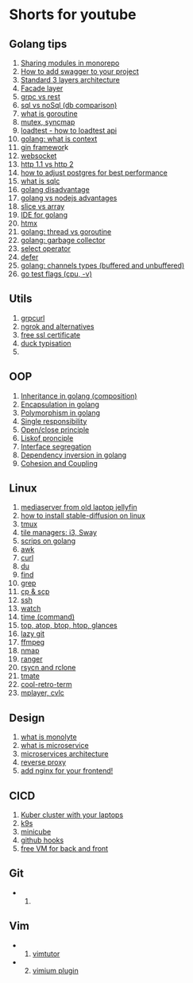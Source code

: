 # Shorts for youtube

## Golang tips
1. [Sharing modules in monorepo](https://www.youtube.com/shorts/vcXEClI3QSs)
2. [How to add swagger to your project]()
3. [Standard 3 layers architecture]()
4. [Facade layer]()
5. [grpc vs rest]()
6. [sql vs noSql (db comparison)]()
7. [what is goroutine]()
8. [mutex, syncmap]()
9. [loadtest - how to loadtest api]()
10. [golang: what is context]()
11. [gin framewor]()k
12. [websocket]()
13. [http 1.1 vs http 2]()
14. [how to adjust postgres for best performance]()
15. [what is sqlc]()
16. [golang disadvantage]()
17. [golang vs nodejs advantages]()
18. [slice vs array]()
19. [IDE for golang]()
20. [htmx]()
21. [golang: thread vs goroutine]()
22. [golang: garbage collector]()
23. [select operator]()
24. [defer]()
25. [golang: channels types (buffered and unbuffered)]()
26. [go test flags (cpu, -v)]()

## Utils
1. [grpcurl]()
2. [ngrok and alternatives]()
3. [free ssl certificate]()
4. [duck typisation]()
5. 

## OOP
1. [Inheritance in golang (composition)]()
2. [Encapsulation in golang]() 
3. [Polymorphism in golang]()
4. [Single responsibility]()
5. [Open/close principle]()
6. [Liskof pronciple]()
7. [Interface segregation]()
8. [Dependency inversion in golang]()
9. [Cohesion and Coupling]()

## Linux
1. [mediaserver from old laptop jellyfin]()
2. [how to install stable-diffusion on linux]()
3. [tmux]()
4. [tile managers: i3, Sway]()
5. [scrips on golang]()
6. [awk]()
7. [curl]()
8. [du]()
9. [find]()
10. [grep]()
11. [cp & scp]()
12. [ssh]()
13. [watch]()
14. [time (command)]()
15. [top, atop, btop, htop, glances]()  
16. [lazy git]()
17. [ffmpeg]()
18. [nmap]()
19. [ranger]()
20. [rsycn and rclone]()
21. [tmate]()
22. [cool-retro-term]()
23. [mplayer, cvlc]()

## Design
1. [what is monolyte]()
2. [what is microservice]()
3. [microservices architecture]()
4. [reverse proxy]()
5. [add nginx for your frontend!]()

## CICD
1. [Kuber cluster with your laptops]()
2. [k9s]()
3. [minicube]()
4. [github hooks]()
5. [free VM for back and front]()

## Git
- 1. []()

## Vim
- 1. [vimtutor]()
- 2. [vimium plugin]()
